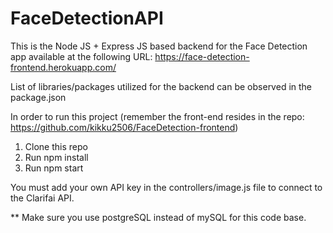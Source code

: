 # FaceDetectionAPI

This is the Node JS + Express JS based backend for the Face Detection app available at the following URL: https://face-detection-frontend.herokuapp.com/

List of libraries/packages utilized for the backend can be observed in the package.json

In order to run this project (remember the front-end resides in the repo: https://github.com/kikku2506/FaceDetection-frontend)

1. Clone this repo
2. Run npm install
3. Run npm start

You must add your own API key in the controllers/image.js file to connect to the Clarifai API.

** Make sure you use postgreSQL instead of mySQL for this code base.
